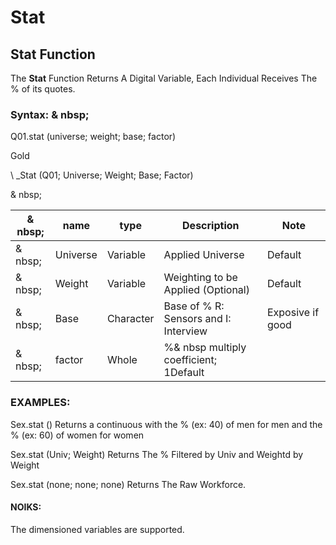 # Stat

## Stat Function

The **Stat** Function Returns A Digital Variable, Each Individual Receives The % of its quotes.

### Syntax: & nbsp;

Q01.stat (universe; weight; base; factor)

Gold

\ _Stat (Q01; Universe; Weight; Base; Factor)

& nbsp;

| & nbsp; | **name** | **type** | **Description** | **Note** |
| --- | --- | --- | --- | --- |
| & nbsp; | Universe | Variable | Applied Universe | Default |
| & nbsp; | Weight | Variable | Weighting to be Applied (Optional) | Default |
| & nbsp; | Base | Character | Base of % R: Sensors and I: Interview | Exposive if good |
| & nbsp; | factor | Whole |%& nbsp multiply coefficient; &#49;Default |

### EXAMPLES:

Sex.stat () Returns a continuous with the % (ex: 40) of men for men and the % (ex: 60) of women for women

Sex.stat (Univ; Weight) Returns The % Filtered by Univ and Weightd by Weight

Sex.stat (none; none; none) Returns The Raw Workforce.

#### NOIKS:

The dimensioned variables are supported.